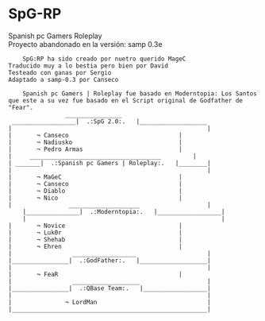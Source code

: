 SpG-RP
======

Spanish pc Gamers Roleplay  
Proyecto abandonado en la versión: samp 0.3e


    	SpG:RP ha sido creado por nuetro querido MageC
	Traducido muy a lo bestia pero bien por David
	Testeado con ganas por Sergio
	Adaptado a samp-0.3 por Canseco

		Spanish pc Gamers | Roleplay fue basado en Moderntopia: Los Santos
	que este a su vez fue basado en el Script original de Godfather de "Fear".
		            ________________
	 __________________|  .:SpG 2.0:.   |___________________
	|                                                       |
	|		¬ Canseco                               |
	|		¬ Nadiusko                              |
	|		¬ Pedro Armas                           |
	|	  _____________________________________         |
	| _______|  .:Spanish pc Gamers | Roleplay:.   |________|
	|                                                       |
	|		¬ MaGeC                                 |
	|		¬ Canseco                               |
	|		¬ Diablo                                |
	|		¬ Nico                                  |
	|                ____________________                   |
        |_______________|  .:Moderntopia:.   |__________________|
        |                                                       |
	|		¬ Novice                                |
	|		¬ Luk0r                                 |
	|		¬ Shehab                                |
	|		¬ Ehren                                 |
	|                 __________________                    |
	|________________|  .:GodFather:.   |___________________|
	|                                                       |
 	|		¬ FeaR                                  |
	|                 ___________________                   |
	|________________|  .:QBase Team:.   |__________________|
	|                                                       |
 	|               ¬ LordMan                               |
 	|_______________________________________________________|
